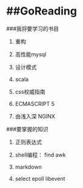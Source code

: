 ##GoReading
=========
###我将要学习的书目


1. 重构

2. 高性能mysql

3. 设计模式

2. scala

3. css权威指南

4. ECMASCRIPT 5

5. 由浅入深 NGINX


###要掌握的知识

1. 正则表达式
  
2. shell编程： find  awk
  
3. markdown

4. select epoll libevent



